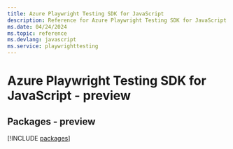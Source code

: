 ```yaml
---
title: Azure Playwright Testing SDK for JavaScript
description: Reference for Azure Playwright Testing SDK for JavaScript
ms.date: 04/24/2024
ms.topic: reference
ms.devlang: javascript
ms.service: playwrighttesting
---
```

# Azure Playwright Testing SDK for JavaScript - preview
## Packages - preview
[!INCLUDE [packages](playwright-testing-index.md)]